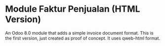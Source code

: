 # Module Faktur Penjualan (HTML Version)
An Odoo 8.0 module that adds a simple invoice document format. This is the first version, just created as proof of concept. It uses qweb-html format.
